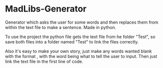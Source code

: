 # MadLibs-Generator
Generator which asks the user for some words and then replaces them from within the text file to make a sentence. Made in python.

To use the project the python file gets the text file from he folder "Test", so save both files into a folder named "Test" to link the files correctly.

Also it's easy to make your own story, just make any words wanted blank with the format <word>, with the word being what to tell the user to input. Then just link the text file in the first line of code.
